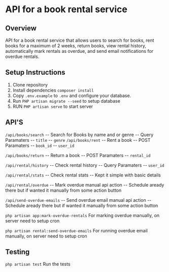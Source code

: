 #  API for a book rental service

## Overview
API for a book rental service that allows users to search for books, rent books for a 
maximum of 2 weeks, return books, view rental history, automatically mark rentals as 
overdue, and send email notifications for overdue rentals.

## Setup Instructions
1. Clone repository
2. Install dependencies `composer install`
3. Copy `.env.example` to `.env` and configure your database.
4. Run `PHP artisan migrate --seed` to setup database
5. RUN  `PHP artisan serve` to start server

## API'S
`/api/books/search` -- Search for Books by name and or genre
             -- Query Paramaters
             -- `title`
             -- `genre`
`/api/books/rent` -- Rent a book
             -- POST Paramaters
             -- `book_id`
             -- `user_id`
        
`/api/books/return` -- Return a book
             -- POST Paramaters
             -- `rental_id`

`/api/rental/history` -- Check rental history
             -- Query Paramaters
             -- `user_id`

`/api/rental/stats` -- Check rental stats
                    -- Kept it simple with basic details

`/api/rental/overdue` -- Mark overdue manual api action 
                      -- Schedule aready there but if wanted it manually from some action button

`/api/send-overdue-emails` -- Send overdue email manual api action 
                      -- Schedule aready there but if wanted it manually from some action button

`php artisan app:mark-overdue-rentals` For marking overdue manually, on server need to setup cron

`php artisan rental:send-overdue-emails` For running overdue email manually, on server need to setup cron


             

## Testing
`php artisan test`  Run the tests 